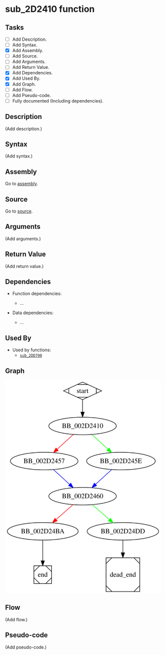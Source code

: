 # sub_2D2410 function

## Tasks

- [ ] Add Description.
- [ ] Add Syntax.
- [X] Add Assembly.
- [ ] Add Source.
- [ ] Add Arguments.
- [ ] Add Return Value.
- [X] Add Dependencies.
- [X] Add Used By.
- [X] Add Graph.
- [ ] Add Flow.
- [ ] Add Pseudo-code.
- [ ] Fully documented (Including dependencies).

## Description

(Add description.)

## Syntax

(Add syntax.)

## Assembly

Go to [assembly](../asm/sub_2D2410.asm).

## Source

Go to [source](../cc/sub_2D2410.cc).

## Arguments

(Add arguments.)

## Return Value

(Add return value.)

## Dependencies

* Function dependencies:
  * ...


* Data dependencies:
  * ...

## Used By

* Used by functions:
  * [`sub_2DD790`](sub_2DD790.md)

## Graph

![sub_2D2410 Graph](../svg/sub_2D2410.svg "sub_2D2410 Graph")

## Flow

(Add flow.)

## Pseudo-code

(Add pseudo-code.)
